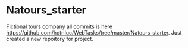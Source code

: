# Natours_starter
Fictional tours company
all commits is here https://github.com/hotriluc/WebTasks/tree/master/Natours_starter. Just created a new repoitory for project.

